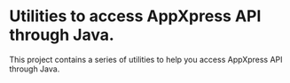 # Utilities to access AppXpress API through Java.

This project contains a series of utilities to help you access AppXpress API through Java.
